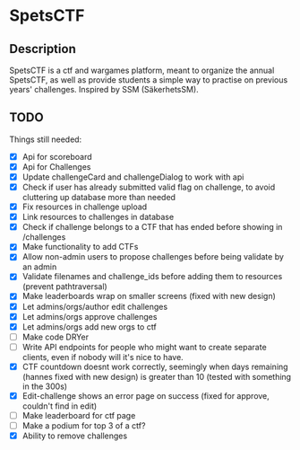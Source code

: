 # SpetsCTF

## Description

SpetsCTF is a ctf and wargames platform, meant to organize the annual SpetsCTF, as well as provide students a simple way to practise on previous years' challenges. Inspired by SSM (SäkerhetsSM).

## TODO

Things still needed:

- [x] Api for scoreboard
- [x] Api for Challenges
- [x] Update challengeCard and challengeDialog to work with api
- [x] Check if user has already submitted valid flag on challenge, to avoid cluttering up database more than needed
- [x] Fix resources in challenge upload
- [x] Link resources to challenges in database
- [x] Check if challenge belongs to a CTF that has ended before showing in /challenges
- [x] Make functionality to add CTFs
- [x] Allow non-admin users to propose challenges before being validate by an admin
- [x] Validate filenames and challenge_ids before adding them to resources (prevent pathtraversal)
- [x] Make leaderboards wrap on smaller screens (fixed with new design)
- [x] Let admins/orgs/author edit challenges
- [x] Let admins/orgs approve challenges
- [x] Let admins/orgs add new orgs to ctf
- [ ] Make code DRYer
- [ ] Write API endpoints for people who might want to create separate clients, even if nobody will it's nice to have.
- [x] CTF countdown doesnt work correctly, seemingly when days remaining (hannes fixed with new design) is greater than 10 (tested with something in the 300s)
- [x] Edit-challenge shows an error page on success (fixed for approve, couldn't find in edit)
- [ ] Make leaderboard for ctf page
- [ ] Make a podium for top 3 of a ctf?
- [x] Ability to remove challenges
